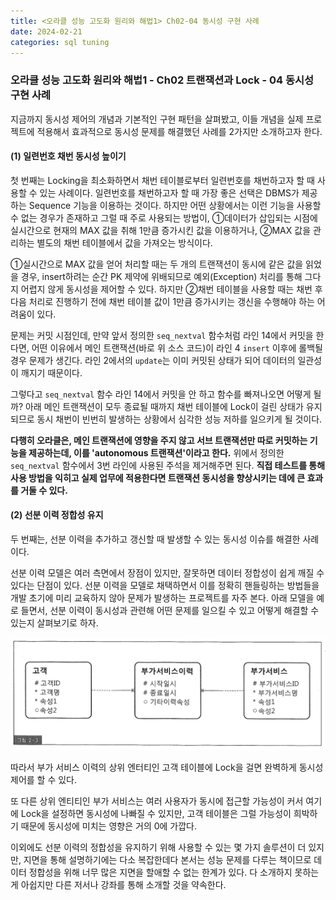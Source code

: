 ```yaml
---
title: <오라클 성능 고도화 원리와 해법1> Ch02-04 동시성 구현 사례
date: 2024-02-21
categories: sql tuning
---
```


### 오라클 성능 고도화 원리와 해법1 - Ch02 트랜잭션과 Lock - 04 동시성 구현 사례

지금까지 동시성 제어의 개념과 기본적인 구현 패턴을 살펴봤고, 이들 개념을 실제 프로젝트에 적용해서 효과적으로 동시성 문제를 해결했던 사례를 2가지만 소개하고자 한다.

#### (1) 일련번호 채번 동시성 높이기
첫 번째는 Locking을 최소화하면서 채번 테이블로부터 일련번호를 채번하고자 할 때 사용할 수 있는 사례이다. 일련번호를 채번하고자 할 때 가장 좋은 선택은 DBMS가 제공하는 Sequence 기능을 이용하는 것이다. 하지만 어떤 상황에서는 이런 기능을 사용할 수 없는 경우가 존재하고 그럴 때 주로 사용되는 방법이, ①데이터가 삽입되는 시점에 실시간으로 현재의 MAX 값을 취해 1만큼 증가시킨 값을 이용하거나, ②MAX 값을 관리하는 별도의 채번 테이블에서 값을 가져오는 방식이다.

①실시간으로 MAX 값을 얻어 처리할 때는 두 개의 트랜잭션이 동시에 같은 값을 읽었을 경우, insert하려는 순간 PK 제약에 위배되므로 예외(Exception) 처리를 통해 그다지 어렵지 않게 동시성을 제어할 수 있다. 하지만 ②채번 테이블을 사용할 때는 채번 후 다음 처리로 진행하기 전에 채번 테이블 값이 1만큼 증가시키는 갱신을 수행해야 하는 어려움이 있다.


문제는 커밋 시점인데, 만약 앞서 정의한 `seq_nextval` 함수처럼 라인 14에서 커밋을 한다면, 어떤 이유에서 메인 트랜잭션(바로 위 소스 코드)이 라인 4 `insert` 이후에 롤백될 경우 문제가 생긴다. 라인 2에서의 `update`는 이미 커밋된 상태가 되어 데이터의 일관성이 깨지기 때문이다.

그렇다고 `seq_nextval` 함수 라인 14에서 커밋을 안 하고 함수를 빠져나오면 어떻게 될까? 아래 메인 트랜잭션이 모두 종료될 때까지 채번 테이블에 Lock이 걸린 상태가 유지되므로 동시 채번이 빈번히 발생하는 상황에서 심각한 성능 저하를 일으키게 될 것이다.

**다행히 오라클은, 메인 트랜잭션에 영향을 주지 않고 서브 트랜잭션만 따로 커밋하는 기능을 제공하는데, 이를 'autonomous 트랜잭션'이라고 한다.** 위에서 정의한 `seq_nextval` 함수에서 3번 라인에 사용된 주석을 제거해주면 된다. **직접 테스트를 통해 사용 방법을 익히고 실제 업무에 적용한다면 트랜잭션 동시성을 향상시키는 데에 큰 효과를 거둘 수 있다.**

#### (2) 선분 이력 정합성 유지

두 번째는, 선분 이력을 추가하고 갱신할 때 발생할 수 있는 동시성 이슈를 해결한 사례이다.

선분 이력 모델은 여러 측면에서 장점이 있지만, 잘못하면 데이터 정합성이 쉽게 깨질 수 있다는 단점이 있다. 선분 이력을 모델로 채택하면서 이를 정확히 핸들링하는 방법들을 개발 초기에 미리 교육하지 않아 문제가 발생하는 프로젝트를 자주 본다. 아래 모델을 예로 들면서, 선분 이력이 동시성과 관련해 어떤 문제를 일으킬 수 있고 어떻게 해결할 수 있는지 살펴보기로 하자.

![](attachments/1-02-03.png)

따라서 부가 서비스 이력의 상위 엔터티인 고객 테이블에 Lock을 걸면 완벽하게 동시성 제어를 할 수 있다.

또 다른 상위 엔티티인 부가 서비스는 여러 사용자가 동시에 접근할 가능성이 커서 여기에 Lock을 설정하면 동시성에 나빠질 수 있지만, 고객 테이블은 그럴 가능성이 희박하기 때문에 동시성에 미치는 영향은 거의 0에 가깝다.

이외에도 선분 이력의 정합성을 유지하기 위해 사용할 수 있는 몇 가지 솔루션이 더 있지만, 지면을 통해 설명하기에는 다소 복잡한데다 본서는 성능 문제를 다루는 책이므로 데이터 정합성을 위해 너무 많은 지면을 할애할 수 없는 한계가 있다. 다 소개하지 못하는 게 아쉽지만 다른 저서나 강좌를 통해 소개할 것을 약속한다.

